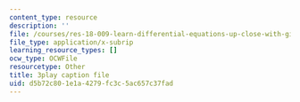 ```yaml
---
content_type: resource
description: ''
file: /courses/res-18-009-learn-differential-equations-up-close-with-gilbert-strang-and-cleve-moler-fall-2015/d5b72c801e1a4279fc3c5ac657c37fad_ttCKLZ2fWWE.srt
file_type: application/x-subrip
learning_resource_types: []
ocw_type: OCWFile
resourcetype: Other
title: 3play caption file
uid: d5b72c80-1e1a-4279-fc3c-5ac657c37fad
---
```

